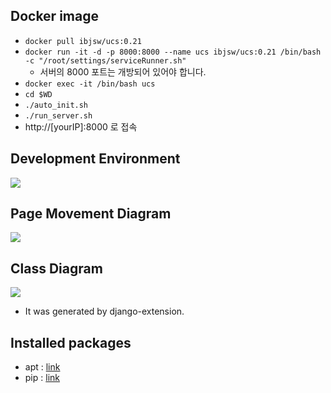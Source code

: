 ## Docker image
- `docker pull ibjsw/ucs:0.21`
- `docker run -it -d -p 8000:8000 --name ucs ibjsw/ucs:0.21 /bin/bash -c "/root/settings/serviceRunner.sh"`
  - 서버의 8000 포트는 개방되어 있어야 합니다.
- `docker exec -it /bin/bash ucs`
- `cd $WD`
- `./auto_init.sh`
- `./run_server.sh`
- http://[yourIP]:8000 로 접속

## Development Environment

![](https://github.com/ByoungJoonIm/University-Coding-Site/blob/master/docs/dev/development%20environment.JPG)

## Page Movement Diagram

![](https://github.com/ByoungJoonIm/University-Coding-Site/blob/master/docs/dev/page%20movement%20diagram.jpg)

## Class Diagram

![](https://github.com/ByoungJoonIm/University-Coding-Site/blob/master/docs/dev/class_diagram.jpg)

- It was generated by django-extension.

## Installed packages
- apt : [link](https://github.com/ByoungJoonIm/University-Coding-Site/blob/master/docs/dev/dpkg.txt)
- pip : [link](https://github.com/ByoungJoonIm/University-Coding-Site/blob/master/docs/dev/freeze.txt)

## 
